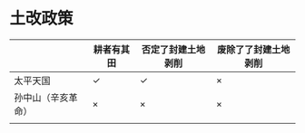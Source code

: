 # 土改政策

|           | 耕者有其田 | 否定了封建土地剥削 | 废除了了封建土地剥削 |
|-----------|-------|-----------|------------|
| 太平天国      | ✓     | ✓         | ×          |
| 孙中山（辛亥革命） | ×     | ×         | ×          |
|           |       |           |            |